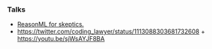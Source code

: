 ### Talks

- [ReasonML for skeptics.](https://twitter.com/sgrove/status/1215333272911253506)
- https://twitter.com/coding_lawyer/status/1113088303681732608 + https://youtu.be/sjWsAYJF8BA